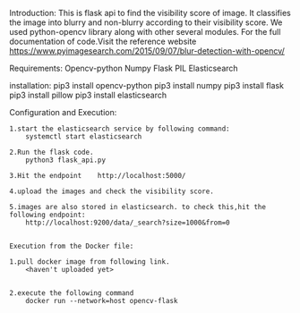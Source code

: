 Introduction:
    This is flask api to find the visibility score of image.
    It classifies the image into blurry and non-blurry according to their visibility score.
    We used python-opencv library along with other several modules.
    For the full documentation of code.Visit the reference website 
    https://www.pyimagesearch.com/2015/09/07/blur-detection-with-opencv/


Requirements:
    Opencv-python
    Numpy
    Flask
    PIL
    Elasticsearch

installation:
    pip3 install opencv-python
    pip3 install numpy
    pip3 install flask
    pip3 install pillow
    pip3 install elasticsearch


Configuration and Execution:

    1.start the elasticsearch service by following command:
        systemctl start elasticsearch
    
    2.Run the flask code.
        python3 flask_api.py
    
    3.Hit the endpoint    http://localhost:5000/

    4.upload the images and check the visibility score.

    5.images are also stored in elasticsearch. to check this,hit the following endpoint:
        http://localhost:9200/data/_search?size=1000&from=0

   
    Execution from the Docker file:

    1.pull docker image from following link.
        <haven't uploaded yet>


    2.execute the following command
        docker run --network=host opencv-flask

    